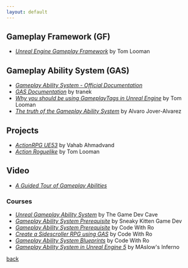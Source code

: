 ```yaml
---
layout: default
---
```


## Gameplay Framework (GF)

* _[Unreal Engine Gameplay Framework](https://www.tomlooman.com/unreal-engine-gameplay-framework/)_ by Tom Looman

## Gameplay Ability System (GAS)

* _[Gameplay Ability System - Official Documentation](https://dev.epicgames.com/documentation/en-us/unreal-engine/gameplay-ability-system-for-unreal-engine)_
* _[GAS Documentation](https://github.com/tranek/GASDocumentation)_ by tranek
* _[Why you should be using GameplayTags in Unreal Engine](https://www.tomlooman.com/unreal-engine-gameplaytags-data-driven-design/)_ by Tom Looman
* _[The truth of the Gameplay Ability System](https://vorixo.github.io/devtricks/gas/)_ by Alvaro Jover-Alvarez

## Projects

* _[ActionRPG UE53](https://github.com/vahabahmadvand/ActionRPG_UE53)_ by Vahab Ahmadvand
* _[Action Roguelike](https://github.com/tomlooman/ActionRoguelike)_ by Tom Looman

## Video

* _[A Guided Tour of Gameplay Abilities](https://www.youtube.com/watch?v=YvXvWa6vbAA)_

### Courses

* _[Unreal Gameplay Ability System](https://www.youtube.com/watch?v=yKLKunEZaj8&list=PLoReGgpfex3woa35rnoXRyF9N3_p7QVQ2)_ by The Game Dev Cave
* _[Gameplay Ability System Prerequisite](https://www.youtube.com/playlist?list=PLnHeglBaPYu-XVKTntS2hoEUs7M4INBPx)_ by Sneaky Kitten Game Dev
* _[Gameplay Ability System Prerequisite](https://www.youtube.com/playlist?list=PL6eAkiWr7AyIbndILQQO0L9_JeOTVIr5r)_ by Code With Ro
* _[Create a Sidescroller RPG using GAS](https://www.youtube.com/watch?v=U2jP6Mlevk0&list=PL6eAkiWr7AyJDObm2BnxoOoMLcUXxqHbV)_ by Code With Ro
* _[Gameplay Ability System Blueprints](https://www.youtube.com/playlist?list=PL6eAkiWr7AyJkHVoHAfyLCldr24QCorE1)_ by Code With Ro
* _[Gameplay Ability System in Unreal Engine 5](https://www.youtube.com/watch?v=KnFYRlSxshc&list=PLSeWTho026lMzw6FJnFm-bfM2COSrohMX)_ by MAslow's Inferno

[back](../)
